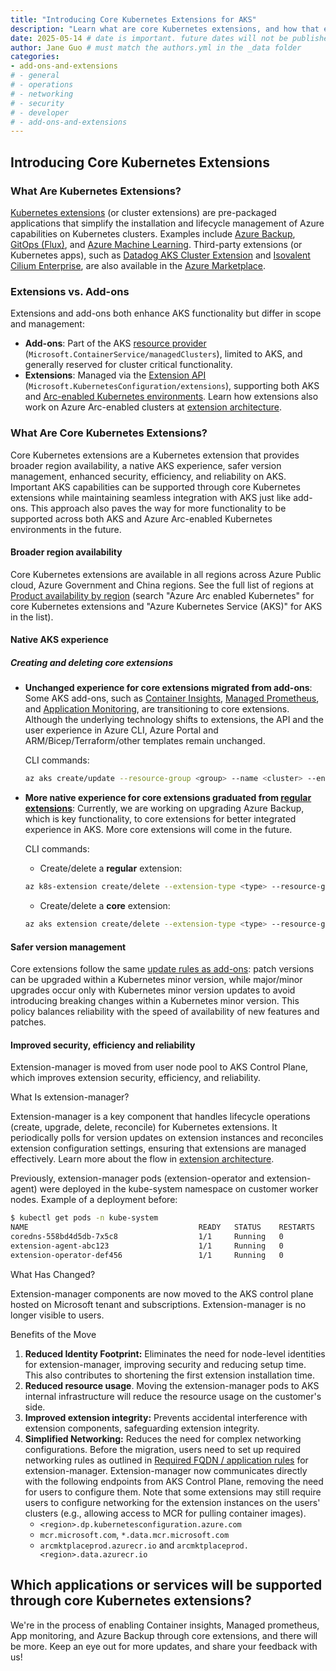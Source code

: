 ```yaml
---
title: "Introducing Core Kubernetes Extensions for AKS"
description: "Learn what are core Kubernetes extensions, and how that extends functionality of your AKS clusters"
date: 2025-05-14 # date is important. future dates will not be published
author: Jane Guo # must match the authors.yml in the _data folder
categories: 
- add-ons-and-extensions
# - general
# - operations
# - networking
# - security
# - developer
# - add-ons-and-extensions
---
```


## Introducing Core Kubernetes Extensions

### What Are Kubernetes Extensions?

[Kubernetes extensions](https://learn.microsoft.com/azure/aks/cluster-extensions?tabs=azure-cli) (or cluster extensions) are pre-packaged applications that simplify the installation and lifecycle management of Azure capabilities on Kubernetes clusters. Examples include [Azure Backup](https://learn.microsoft.com/azure/backup/azure-kubernetes-service-backup-overview), [GitOps (Flux)](https://learn.microsoft.com/azure/azure-arc/kubernetes/conceptual-gitops-flux2), and [Azure Machine Learning](https://learn.microsoft.com/azure/machine-learning/how-to-attach-kubernetes-anywhere?view=azureml-api-2). Third-party extensions (or Kubernetes apps), such as [Datadog AKS Cluster Extension](https://azuremarketplace.microsoft.com/marketplace/apps/datadog1591740804488.dd_aks_extension?tab=Overview) and [Isovalent Cilium Enterprise](https://azuremarketplace.microsoft.com/marketplace/apps/isovalentinc1662143158090.isovalent-cilium-enterprise?tab=Overview), are also available in the [Azure Marketplace](https://azuremarketplace.microsoft.com).

### Extensions vs. Add-ons

Extensions and add-ons both enhance AKS functionality but differ in scope and management:

- **Add-ons**: Part of the AKS [resource provider](https://learn.microsoft.com/azure/azure-resource-manager/management/resource-providers-and-types) (`Microsoft.ContainerService/managedClusters`), limited to AKS, and generally reserved for cluster critical functionality.
- **Extensions**: Managed via the [Extension API](https://learn.microsoft.com/rest/api/kubernetesconfiguration/extensions/extensions?view=rest-kubernetesconfiguration-extensions-2024-11-01) (`Microsoft.KubernetesConfiguration/extensions`), supporting both AKS and [Arc-enabled Kubernetes environments](https://learn.microsoft.com/en-us/azure/azure-arc/kubernetes/overview). Learn how extensions also work on Azure Arc-enabled clusters at [extension architecture](https://learn.microsoft.com/azure/azure-arc/kubernetes/conceptual-extensions#architecture).

### What Are Core Kubernetes Extensions?

Core Kubernetes extensions are a Kubernetes extension that provides broader region availability, a native AKS experience, safer version management, enhanced security, efficiency, and reliability on AKS. Important AKS capabilities can be supported through core Kubernetes extensions while maintaining seamless integration with AKS just like add-ons. This approach also paves the way for more functionality to be supported across both AKS and Azure Arc-enabled Kubernetes environments in the future. 

#### Broader region availability
Core Kubernetes extensions are available in all regions across Azure Public cloud, Azure Government and China regions. See the full list of regions at [Product availability by region](https://azure.microsoft.com/explore/global-infrastructure/products-by-region/table) (search "Azure Arc enabled Kubernetes" for core Kubernetes extensions and "Azure Kubernetes Service (AKS)" for AKS in the list).

#### Native AKS experience
##### Creating and deleting core extensions
* **Unchanged experience for core extensions migrated from add-ons**: Some AKS add-ons, such as [Container Insights](https://learn.microsoft.com/azure/azure-monitor/containers/container-insights-overview), [Managed Prometheus](https://learn.microsoft.com/azure/azure-monitor/metrics/prometheus-metrics-overview), and [Application Monitoring](https://learn.microsoft.com/azure/azure-monitor/app/kubernetes-codeless), are transitioning to core extensions. Although the underlying technology shifts to extensions, the API and the user experience in Azure CLI, Azure Portal and ARM/Bicep/Terraform/other templates remain unchanged.

    CLI commands:

    ```bash
    az aks create/update --resource-group <group> --name <cluster> --enable/disable-<add-on>
    ```
* **More native experience for core extensions graduated from [regular extensions](https://learn.microsoft.com/azure/aks/cluster-extensions#currently-available-extensions)**: Currently, we are working on upgrading Azure Backup, which is key functionality, to core extensions for better integrated experience in AKS. More core extensions will come in the future.

    CLI commands:
    * Create/delete a **regular** extension:
    ```bash
    az k8s-extension create/delete --extension-type <type> --resource-group <group> --cluster-name <name> --cluster-type <clusterType> --name <extension name>
    ```
    * Create/delete a **core** extension:
    ```bash
    az aks extension create/delete --extension-type <type> --resource-group <group> --cluster-name <name> --name <core extension name>
    ```

#### Safer version management
Core extensions follow the same [update rules as add-ons](https://learn.microsoft.com/azure/aks/integrations#add-ons): patch versions can be upgraded within a Kubernetes minor version, while major/minor upgrades occur only with Kubernetes minor version updates to avoid introducing breaking changes within a Kubernetes minor version. This policy balances reliability with the speed of availability of new features and patches.

#### Improved security, efficiency and reliability

Extension-manager is moved from user node pool to AKS Control Plane, which improves extension security, efficiency, and reliability.

What Is extension-manager?

Extension-manager is a key component that handles lifecycle operations (create, upgrade, delete, reconcile) for Kubernetes extensions. It periodically polls for version updates on extension instances and reconciles extension configuration settings, ensuring that extensions are managed effectively. Learn more about the flow in [extension architecture](https://learn.microsoft.com/azure/azure-arc/kubernetes/conceptual-extensions#architecture). 

Previously, extension-manager pods (extension-operator and extension-agent) were deployed in the kube-system namespace on customer worker nodes. Example of a deployment before:
```bash
$ kubectl get pods -n kube-system
NAME                                      READY   STATUS    RESTARTS   AGE
coredns-558bd4d5db-7x5c8                  1/1     Running   0          5d
extension-agent-abc123                    1/1     Running   0          3d
extension-operator-def456                 1/1     Running   0          3d
```

What Has Changed?

Extension-manager components are now moved to the AKS control plane hosted on Microsoft tenant and subscriptions. Extension-manager is no longer visible to users.

Benefits of the Move
1. **Reduced Identity Footprint:** Eliminates the need for node-level identities for extension-manager, improving security and reducing setup time. This also contributes to shortening the first extension installation time.
1. **Reduced resource usage**. Moving the extension-manager pods to AKS internal infrastructure will reduce the resource usage on the customer's side.
1. **Improved extension integrity:** Prevents accidental interference with extension components, safeguarding extension integrity.
1. **Simplified Networking:** Reduces the need for complex networking configurations. Before the migration, users need to set up required networking rules as outlined in [Required FQDN / application rules](https://learn.microsoft.com/en-us/azure/aks/outbound-rules-control-egress#required-fqdn--application-rules-5) for extension-manager. Extension-manager now communicates directly with the following endpoints from AKS Control Plane, removing the need for users to configure them. Note that some extensions may still require users to configure networking for the extension instances on the users' clusters (e.g., allowing access to MCR for pulling container images).
    * `<region>.dp.kubernetesconfiguration.azure.com`
    * `mcr.microsoft.com`, `*.data.mcr.microsoft.com`
    * `arcmktplaceprod.azurecr.io` and `arcmktplaceprod.<region>.data.azurecr.io`

## Which applications or services will be supported through core Kubernetes extensions?
We're in the process of enabling Container insights, Managed prometheus, App monitoring, and Azure Backup through core extensions, and there will be more. Keep an eye out for more updates, and share your feedback with us!

